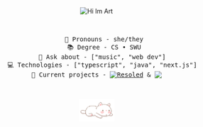 <div align="center">
  <img src="https://readme-typing-svg.demolab.com?font=Fira+Code&weight=500&size=28&pause=1000&color=EEB3A3&center=true&vCenter=true&repeat=false&width=435&lines=%E2%9C%A9+hi+i'm+Art+%E2%9C%A9" alt="Hi Im Art" width="435" height="50">
</div>

<br>
<pre>
<div align="center">
    💞 Pronouns - she/they
    📚 Degree - CS • SWU
    🐾 Ask about - ["music", "web dev"] 
    💻 Technologies - ["typescript", "java", "next.js"] 
    💼 Current projects - <a href="https://resoled.it/"><img align="top" style="vertical-align: top;" src="https://readme-typing-svg.demolab.com?font=Fira+Code&weight=500&size=12&duration=1&pause=1000&color=EEB3A3&vCenter=true&repeat=false&width=58&height=16&lines=Resoled" alt="Resoled"/></a> & <a href="https://vinta.app/"><img align="top" style="vertical-align: top;" src="https://readme-typing-svg.demolab.com?font=Fira+Code&weight=500&size=14&duration=1&pause=1000&color=EEB3A3&vCenter=true&repeat=false&width=41&height=19&lines=Vinta"/></a>    
</div>
</pre>
<br>

<div align="center">
<img src="./yawning-cat.gif" alt="yawning cat" width="80" height="50">
</div>

